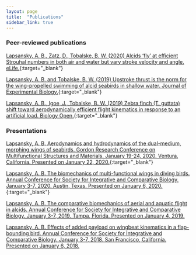```yaml
---
layout: page
title:  "Publications"
sidebar_link: true
---
```


### Peer-reviewed publications


<!--![elife1](/assets/images/elife_paper1.png)-->

[Lapsansky, A. B., Zatz, D., Tobalske, B. W. (2020) Alcids ‘fly’ at efficient Strouhal numbers in both air and water but vary stroke velocity and angle. eLife.](https://elifesciences.org/articles/55774){:target="_blank"}

<!--![jeb1](/assets/images/jeb_paper1.png)-->

[Lapsansky, A. B. and Tobalske, B. W. (2019) Upstroke thrust is the norm for the wing-propelled swimming of alcid seabirds in shallow water. Journal of Experimental Biology.](https://journals.biologists.com/jeb/article/222/13/jeb201285/2724/Upstroke-based-acceleration-and-head-stabilization){:target="_blank"}

<!--![bioOpen](/assets/images/biologyOpen_paper.png)-->

[Lapsansky, A. B., Igoe, J., Tobalske, B. W. (2019) Zebra finch (T. guttata) shift toward aerodynamically efficient flight kinematics in response to an artificial load. Biology Open.](https://journals.biologists.com/bio/article/8/6/bio042572/1980/Zebra-finch-Taeniopygia-guttata-shift-toward){:target="_blank"}


### Presentations

[Lapsansky, A. B. Aerodynamics and hydrodynamics of the dual-medium, morphing wings of seabirds. Gordon
Research Conference on Multifunctional Structures and Materials. January 19-24, 2020. Ventura, California.
Presented on January 22, 2020.](https://www.grc.org/multifunctional-materials-and-structures-conference/2020/){:target="_blank"}

[Lapsansky, A. B. The biomechanics of multi-functional wings in diving birds. Annual Conference for Society for
Integrative and Comparative Biology. January 3-7, 2020. Austin, Texas. Presented on January 6, 2020.](http://sicb.burkclients.com/meetings/2020/schedule/abstractdetails.php?id=579){:target="_blank"}

[Lapsansky, A. B. The comparative biomechanics of aerial and aquatic flight in alcids. Annual Conference for
Society for Integrative and Comparative Biology. January 3-7, 2019. Tampa, Florida. Presented on January 4, 2019.](http://sicb.burkclients.com/meetings/2019/schedule/abstractdetails.php?id=808)

[Lapsansky, A. B. Effects of added payload on wingbeat kinematics in a flap-bounding bird. Annual Conference for
Society for Integrative and Comparative Biology. January 3-7, 2018. San Francisco, California. Presented on
January 6, 2018.](https://sicb.burkclients.com/meetings/2018/schedule/abstractdetails.php?id=208)